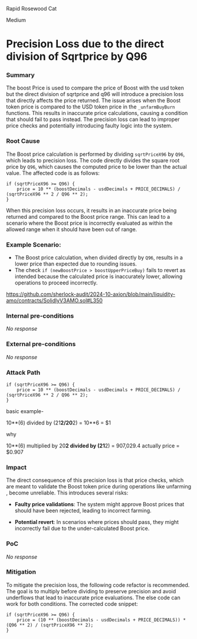 Rapid Rosewood Cat

Medium

# Precision Loss due to the direct  division of Sqrtprice by Q96

### Summary

The boost Price is used to compare the price of Boost with the usd token but the direct division of sqrtprice and q96 will introduce a precision loss that directly affects the price returned. 
The issue arises when the Boost token price is compared to the USD token price in the `_unfarmBuyBurn`  functions. This results in inaccurate price calculations, causing a condition that should fail to pass instead. The precision loss can lead to improper price checks and potentially introducing faulty logic into the system.

### Root Cause

The Boost price calculation is performed by dividing `sqrtPriceX96` by `Q96`, which leads to precision loss. The code directly divides the square root price by `Q96`, which causes the computed price to be lower than the actual value. The affected code is as follows:

```solidity
if (sqrtPriceX96 >= Q96) {
    price = 10 ** (boostDecimals - usdDecimals + PRICE_DECIMALS) / (sqrtPriceX96 ** 2 / Q96 ** 2);
}
```

When this precision loss occurs, it results in an inaccurate price being returned and compared to the Boost price range. This can lead to a scenario where the Boost price is incorrectly evaluated as within the allowed range when it should have been out of range.

### Example Scenario:
- The Boost price calculation, when divided directly by `Q96`, results in a lower price than expected due to rounding issues.
- The check `if (newBoostPrice > boostUpperPriceBuy)` fails to revert as intended because the calculated price is inaccurately lower, allowing operations to proceed incorrectly.



https://github.com/sherlock-audit/2024-10-axion/blob/main/liquidity-amo/contracts/SolidlyV3AMO.sol#L350


### Internal pre-conditions

_No response_

### External pre-conditions

_No response_

### Attack Path

```solidity
if (sqrtPriceX96 >= Q96) {
    price = 10 ** (boostDecimals - usdDecimals + PRICE_DECIMALS) / (sqrtPriceX96 ** 2 / Q96 ** 2);
}
```

basic example- 

10**(6)  divided by  (21**2/20**2) = 10**6 = $1

why

10**(6)  multiplied by 20**2 divided by  (21**2) = 907,029.4 actually price = $0.907

### Impact

The direct consequence of this precision loss is that price checks, which are meant to validate the Boost token price during operations like unfarming , become unreliable.
 This introduces several risks:
- **Faulty price validations**: The system might approve Boost prices that should have been rejected, leading to incorrect  farming.

- **Potential revert**: In scenarios where prices should pass, they might incorrectly fail due to the under-calculated Boost price.

### PoC

_No response_

### Mitigation

To mitigate the precision loss, the following code refactor is recommended. The goal is to multiply before dividing to preserve precision and avoid underflows that lead to inaccurate price evaluations. The else code can work for both conditions.
The corrected code snippet:

```solidity
if (sqrtPriceX96 >= Q96) {
    price = (10 ** (boostDecimals - usdDecimals + PRICE_DECIMALS)) * (Q96 ** 2) / (sqrtPriceX96 ** 2);
}
```